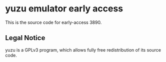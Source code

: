 yuzu emulator early access
=============

This is the source code for early-access 3890.

## Legal Notice

yuzu is a GPLv3 program, which allows fully free redistribution of its source code.